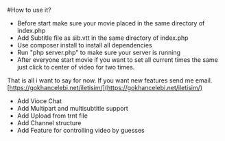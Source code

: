 #How to use it?
- Before start make sure your movie placed in the same directory of index.php
- Add Subtitle file as sib.vtt in the same directory of index.php
- Use composer install to install all dependencies
- Run "php server.php" to make sure your server is running
- After everyone start movie if you want to set all current times the same just click to center of video for two times.

That is all i want to say for now. If you want new features send me email. [https://gokhancelebi.net/iletisim/](https://gokhancelebi.net/iletisim/)

- Add Vioce Chat
- Add Multipart and multisubtitle support
- Add Upload from trnt file
- Add Channel structure
- Add Feature for controlling video by guesses
